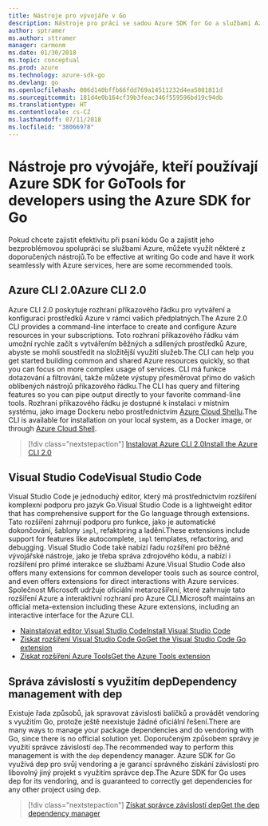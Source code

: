 ```yaml
---
title: Nástroje pro vývojáře v Go
description: Nástroje pro práci se sadou Azure SDK for Go a službami Azure
author: sptramer
ms.author: sttramer
manager: carmonm
ms.date: 01/30/2018
ms.topic: conceptual
ms.prod: azure
ms.technology: azure-sdk-go
ms.devlang: go
ms.openlocfilehash: 006d140bffb66fdd769a14511232d4ea5081811d
ms.sourcegitcommit: 181d4e0b164cf39b3feac346f559596bd19c94db
ms.translationtype: HT
ms.contentlocale: cs-CZ
ms.lasthandoff: 07/11/2018
ms.locfileid: "38066978"
---
```

# <a name="tools-for-developers-using-the-azure-sdk-for-go"></a><span data-ttu-id="0700f-103">Nástroje pro vývojáře, kteří používají Azure SDK for Go</span><span class="sxs-lookup"><span data-stu-id="0700f-103">Tools for developers using the Azure SDK for Go</span></span>

<span data-ttu-id="0700f-104">Pokud chcete zajistit efektivitu při psaní kódu Go a zajistit jeho bezproblémovou spolupráci se službami Azure, můžete využít některé z doporučených nástrojů.</span><span class="sxs-lookup"><span data-stu-id="0700f-104">To be effective at writing Go code and have it work seamlessly with Azure services, here are some recommended tools.</span></span>

## <a name="azure-cli-20"></a><span data-ttu-id="0700f-105">Azure CLI 2.0</span><span class="sxs-lookup"><span data-stu-id="0700f-105">Azure CLI 2.0</span></span>

<span data-ttu-id="0700f-106">Azure CLI 2.0 poskytuje rozhraní příkazového řádku pro vytváření a konfiguraci prostředků Azure v rámci vašich předplatných.</span><span class="sxs-lookup"><span data-stu-id="0700f-106">The Azure 2.0 CLI provides a command-line interface to create and configure Azure resources in your subscriptions.</span></span> <span data-ttu-id="0700f-107">Toto rozhraní příkazového řádku vám umožní rychle začít s vytvářením běžných a sdílených prostředků Azure, abyste se mohli soustředit na složitější využití služeb.</span><span class="sxs-lookup"><span data-stu-id="0700f-107">The CLI can help you get started building common and shared Azure resources quickly, so that you can focus on more complex usage of services.</span></span> <span data-ttu-id="0700f-108">CLI má funkce dotazování a filtrování, takže můžete výstupy přesměrovat přímo do vašich oblíbených nástrojů příkazového řádku.</span><span class="sxs-lookup"><span data-stu-id="0700f-108">The CLI has query and filtering features so you can pipe output directly to your favorite command-line tools.</span></span> <span data-ttu-id="0700f-109">Rozhraní příkazového řádku je dostupné k instalaci v místním systému, jako image Dockeru nebo prostřednictvím [Azure Cloud Shellu](https://docs.microsoft.com/azure/cloud-shell/overview).</span><span class="sxs-lookup"><span data-stu-id="0700f-109">The CLI is available for installation on your local system, as a Docker image, or through [Azure Cloud Shell](https://docs.microsoft.com/azure/cloud-shell/overview).</span></span>

> [!div class="nextstepaction"]
> [<span data-ttu-id="0700f-110">Instalovat Azure CLI 2.0</span><span class="sxs-lookup"><span data-stu-id="0700f-110">Install the Azure CLI 2.0</span></span>](/cli/azure/install-azure-cli)

## <a name="visual-studio-code"></a><span data-ttu-id="0700f-111">Visual Studio Code</span><span class="sxs-lookup"><span data-stu-id="0700f-111">Visual Studio Code</span></span>

<span data-ttu-id="0700f-112">Visual Studio Code je jednoduchý editor, který má prostřednictvím rozšíření komplexní podporu pro jazyk Go.</span><span class="sxs-lookup"><span data-stu-id="0700f-112">Visual Studio Code is a lightweight editor that has comprehensive support for the Go language through extensions.</span></span> <span data-ttu-id="0700f-113">Tato rozšíření zahrnují podporu pro funkce, jako je automatické dokončování, šablony `impl`, refaktoring a ladění.</span><span class="sxs-lookup"><span data-stu-id="0700f-113">These extensions include support for features like autocomplete, `impl` templates, refactoring, and debugging.</span></span> <span data-ttu-id="0700f-114">Visual Studio Code také nabízí řadu rozšíření pro běžné vývojářské nástroje, jako je třeba správa zdrojového kódu, a nabízí i rozšíření pro přímé interakce se službami Azure.</span><span class="sxs-lookup"><span data-stu-id="0700f-114">Visual Studio Code also offers many extensions for common developer tools such as source control, and even offers extensions for direct interactions with Azure services.</span></span> <span data-ttu-id="0700f-115">Společnost Microsoft udržuje oficiální metarozšíření, které zahrnuje tato rozšíření Azure a interaktivní rozhraní pro Azure CLI.</span><span class="sxs-lookup"><span data-stu-id="0700f-115">Microsoft maintains an official meta-extension including these Azure extensions, including an interactive interface for the Azure CLI.</span></span>

* [<span data-ttu-id="0700f-116">Nainstalovat editor Visual Studio Code</span><span class="sxs-lookup"><span data-stu-id="0700f-116">Install Visual Studio Code</span></span>](https://code.visualstudio.com/Download)
* [<span data-ttu-id="0700f-117">Získat rozšíření Visual Studio Code Go</span><span class="sxs-lookup"><span data-stu-id="0700f-117">Get the Visual Studio Code Go extension</span></span>](https://code.visualstudio.com/docs/languages/go)
* [<span data-ttu-id="0700f-118">Získat rozšíření Azure Tools</span><span class="sxs-lookup"><span data-stu-id="0700f-118">Get the Azure Tools extension</span></span>](https://marketplace.visualstudio.com/items?itemName=ms-vscode.vscode-azureextensionpack)

## <a name="dependency-management-with-dep"></a><span data-ttu-id="0700f-119">Správa závislostí s využitím dep</span><span class="sxs-lookup"><span data-stu-id="0700f-119">Dependency management with dep</span></span>

<span data-ttu-id="0700f-120">Existuje řada způsobů, jak spravovat závislosti balíčků a provádět vendoring s využitím Go, protože ještě neexistuje žádné oficiální řešení.</span><span class="sxs-lookup"><span data-stu-id="0700f-120">There are many ways to manage your package dependencies and do vendoring with Go, since there is no official solution yet.</span></span> <span data-ttu-id="0700f-121">Doporučeným způsobem správy je využití správce závislostí `dep`.</span><span class="sxs-lookup"><span data-stu-id="0700f-121">The recommended way to perform this management is with the `dep` dependency manager.</span></span> <span data-ttu-id="0700f-122">Azure SDK for Go využívá dep pro svůj vendoring a je garancí správného získání závislostí pro libovolný jiný projekt s využitím správce dep.</span><span class="sxs-lookup"><span data-stu-id="0700f-122">The Azure SDK for Go uses dep for its vendoring, and is guaranteed to correctly get dependencies for any other project using dep.</span></span>

> [!div class="nextstepaction"]
> [<span data-ttu-id="0700f-123">Získat správce závislostí dep</span><span class="sxs-lookup"><span data-stu-id="0700f-123">Get the dep dependency manager</span></span>](https://github.com/golang/dep)
